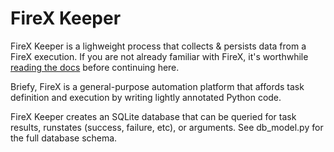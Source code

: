 # FireX Keeper

FireX Keeper is a lighweight process that collects & persists data from a FireX execution. 
If you are not already familiar with FireX, it's worthwhile [reading the docs](http://www.firexapp.com/)
 before continuing here. 


Briefy, FireX is a general-purpose automation platform that affords task definition and execution 
by writing lightly annotated Python code. 

FireX Keeper creates an SQLite database that can be queried for task results, runstates (success,
failure, etc), or arguments. See db_model.py for the full database schema. 

